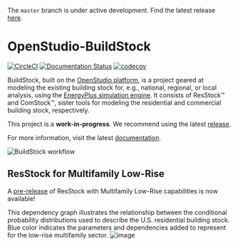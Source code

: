 The `master` branch is under active development. Find the latest release [here](https://github.com/NREL/OpenStudio-BuildStock/releases).

OpenStudio-BuildStock
===================

[![CircleCI](https://circleci.com/gh/NREL/OpenStudio-BuildStock.svg?style=shield)](https://circleci.com/gh/NREL/OpenStudio-BuildStock)
[![Documentation Status](https://readthedocs.org/projects/resstock/badge/?version=latest)](https://resstock.readthedocs.io/en/latest/?badge=latest)
[![codecov](https://codecov.io/gh/NREL/OpenStudio-BuildStock/branch/master/graph/badge.svg)](https://codecov.io/gh/NREL/OpenStudio-BuildStock)

BuildStock, built on the [OpenStudio platform](http://openstudio.net), is a project geared at modeling the existing building stock for, e.g., national, regional, or local analysis, using the [EnergyPlus simulation engine](http://energyplus.net). It consists of ResStock™ and ComStock™, sister tools for modeling the residential and commercial building stock, respectively. 

This project is a <b>work-in-progress</b>. We recommend using the latest [release](https://github.com/NREL/OpenStudio-BuildStock/releases).

For more information, visit the latest [documentation](https://resstock.readthedocs.io/en/latest/?badge=latest).

![BuildStock workflow](https://user-images.githubusercontent.com/5861765/32569254-da2895c8-c47d-11e7-93cb-05fb4c8806d7.png)

## ResStock for Multifamily Low-Rise

A [pre-release](https://github.com/NREL/OpenStudio-BuildStock/releases/tag/v2.0.0) of ResStock with Multifamily Low-Rise capabilities is now available!

This dependency graph illustrates the relationship between the conditional probability distributions used to describe the U.S. residential building stock. Blue color indicates the parameters and dependencies added to represent for the low-rise multifamily sector.
![image](https://user-images.githubusercontent.com/1276021/40512741-fa539b58-5f60-11e8-8423-36efd677b81d.png)

